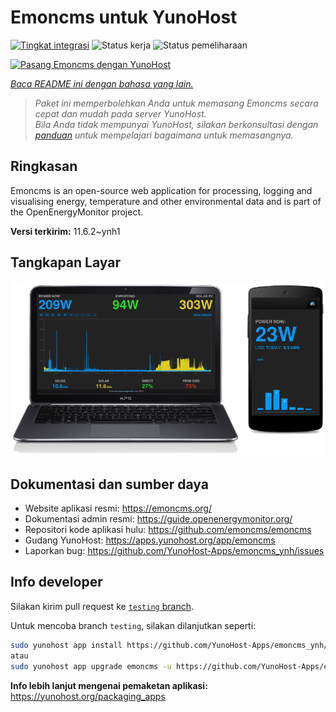 <!--
N.B.: README ini dibuat secara otomatis oleh <https://github.com/YunoHost/apps/tree/master/tools/readme_generator>
Ini TIDAK boleh diedit dengan tangan.
-->

# Emoncms untuk YunoHost

[![Tingkat integrasi](https://dash.yunohost.org/integration/emoncms.svg)](https://ci-apps.yunohost.org/ci/apps/emoncms/) ![Status kerja](https://ci-apps.yunohost.org/ci/badges/emoncms.status.svg) ![Status pemeliharaan](https://ci-apps.yunohost.org/ci/badges/emoncms.maintain.svg)

[![Pasang Emoncms dengan YunoHost](https://install-app.yunohost.org/install-with-yunohost.svg)](https://install-app.yunohost.org/?app=emoncms)

*[Baca README ini dengan bahasa yang lain.](./ALL_README.md)*

> *Paket ini memperbolehkan Anda untuk memasang Emoncms secara cepat dan mudah pada server YunoHost.*  
> *Bila Anda tidak mempunyai YunoHost, silakan berkonsultasi dengan [panduan](https://yunohost.org/install) untuk mempelajari bagaimana untuk memasangnya.*

## Ringkasan

Emoncms is an open-source web application for processing, logging and visualising energy, temperature and other environmental data and is part of the OpenEnergyMonitor project.


**Versi terkirim:** 11.6.2~ynh1

## Tangkapan Layar

![Tangkapan Layar pada Emoncms](./doc/screenshots/emoncms_graphic.png)

## Dokumentasi dan sumber daya

- Website aplikasi resmi: <https://emoncms.org/>
- Dokumentasi admin resmi: <https://guide.openenergymonitor.org/>
- Repositori kode aplikasi hulu: <https://github.com/emoncms/emoncms>
- Gudang YunoHost: <https://apps.yunohost.org/app/emoncms>
- Laporkan bug: <https://github.com/YunoHost-Apps/emoncms_ynh/issues>

## Info developer

Silakan kirim pull request ke [`testing` branch](https://github.com/YunoHost-Apps/emoncms_ynh/tree/testing).

Untuk mencoba branch `testing`, silakan dilanjutkan seperti:

```bash
sudo yunohost app install https://github.com/YunoHost-Apps/emoncms_ynh/tree/testing --debug
atau
sudo yunohost app upgrade emoncms -u https://github.com/YunoHost-Apps/emoncms_ynh/tree/testing --debug
```

**Info lebih lanjut mengenai pemaketan aplikasi:** <https://yunohost.org/packaging_apps>
